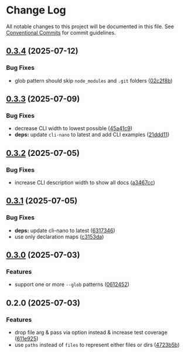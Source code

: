 # Change Log
All notable changes to this project will be documented in this file. See [Conventional Commits](https://conventionalcommits.org) for commit guidelines.

## [0.3.4](https://github.com/ghiscoding/remove-glob/compare/v0.3.3...v0.3.4) (2025-07-12)

### Bug Fixes

* glob pattern should skip `node_modules` and `.git` folders ([02c2f8b](https://github.com/ghiscoding/remove-glob/commit/02c2f8b86bcdeec60e3e29f160c7845fab9408e7))

## [0.3.3](https://github.com/ghiscoding/remove-glob/compare/v0.3.2...v0.3.3) (2025-07-09)

### Bug Fixes

* decrease CLI width to lowest possible ([45a41c9](https://github.com/ghiscoding/remove-glob/commit/45a41c9cbc8431dfc5c8788c0e65da6c252c596d))
* **deps:** update `cli-nano` to latest and add CLI examples ([21ddd11](https://github.com/ghiscoding/remove-glob/commit/21ddd11c4ed2a19a1cc19f0ffa357ae0caee50c1))

## [0.3.2](https://github.com/ghiscoding/remove-glob/compare/v0.3.1...v0.3.2) (2025-07-05)

### Bug Fixes

* increase CLI description width to show all docs ([a3467cc](https://github.com/ghiscoding/remove-glob/commit/a3467cc0ab5962f77fa06637109138b9848a6ab2))

## [0.3.1](https://github.com/ghiscoding/remove-glob/compare/v0.3.0...v0.3.1) (2025-07-05)

### Bug Fixes

* **deps:** update cli-nano to latest ([6317346](https://github.com/ghiscoding/remove-glob/commit/63173464c48a02fd60f13c35c21b7ed0f1cb2d7e))
* use only declaration maps ([c3153da](https://github.com/ghiscoding/remove-glob/commit/c3153daf4537fc77d9c22d8021d81d6fe568eb66))

## [0.3.0](https://github.com/ghiscoding/remove-glob/compare/v0.2.0...v0.3.0) (2025-07-03)

### Features

* support one or more `--glob` patterns ([0612452](https://github.com/ghiscoding/remove-glob/commit/06124528e7e308aabbbb8ff998d870610f27629b))

## 0.2.0 (2025-07-03)

### Features

* drop file arg & pass via option instead & increase test coverage ([611e925](https://github.com/ghiscoding/remove-glob/commit/611e9256b5996ad6275ab06b59e23a9f67db518e))
* use `paths` instead of `files` to represent either files or dirs ([4723b5b](https://github.com/ghiscoding/remove-glob/commit/4723b5b8fc085af9d7dd53a3805a4ed6157e56a0))
